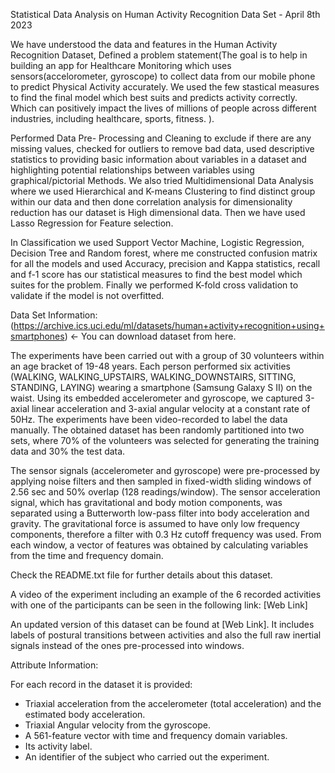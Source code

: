 Statistical Data Analysis on Human Activity Recognition Data Set - April 8th 2023 

We have understood the data and features in the Human Activity Recognition Dataset, Defined a problem statement(The goal is to help in building an app for Healthcare Monitoring which uses sensors(accelorometer, gyroscope) to collect data from our mobile phone to predict Physical Activity accurately. We used the few stastical measures to find the final model which best suits and predicts activity correctly. Which can positively impact the lives of millions of people across different industries, including healthcare, sports, fitness. ). 

Performed Data Pre- Processing and Cleaning to exclude if there are any missing values, checked for outliers to remove bad data, used descriptive statistics to providing basic information about variables in a dataset and highlighting potential relationships between variables using graphical/pictorial Methods. We also tried Multidimensional Data Analysis where we used Hierarchical and K-means Clustering to find distinct group within our data and then done correlation analysis for dimensionality reduction has our dataset is High dimensional data.
Then we have used Lasso Regression for Feature selection. 

In Classification we used Support Vector Machine, Logistic Regression, Decision Tree and Random forest, where me constructed confusion matrix for all the models and used Accuracy, precision and Kappa statistics, recall and f-1 score has our statistical measures to find the best model which suites for the problem. Finally we performed K-fold cross validation to validate if the model is not overfitted.

Data Set Information: (https://archive.ics.uci.edu/ml/datasets/human+activity+recognition+using+smartphones) <- You can download dataset from here.

The experiments have been carried out with a group of 30 volunteers within an age bracket of 19-48 years. Each person performed six activities (WALKING, WALKING_UPSTAIRS, WALKING_DOWNSTAIRS, SITTING, STANDING, LAYING) wearing a smartphone (Samsung Galaxy S II) on the waist. Using its embedded accelerometer and gyroscope, we captured 3-axial linear acceleration and 3-axial angular velocity at a constant rate of 50Hz. The experiments have been video-recorded to label the data manually. The obtained dataset has been randomly partitioned into two sets, where 70% of the volunteers was selected for generating the training data and 30% the test data.

The sensor signals (accelerometer and gyroscope) were pre-processed by applying noise filters and then sampled in fixed-width sliding windows of 2.56 sec and 50% overlap (128 readings/window). The sensor acceleration signal, which has gravitational and body motion components, was separated using a Butterworth low-pass filter into body acceleration and gravity. The gravitational force is assumed to have only low frequency components, therefore a filter with 0.3 Hz cutoff frequency was used. From each window, a vector of features was obtained by calculating variables from the time and frequency domain.

Check the README.txt file for further details about this dataset.

A video of the experiment including an example of the 6 recorded activities with one of the participants can be seen in the following link: [Web Link]

An updated version of this dataset can be found at [Web Link]. It includes labels of postural transitions between activities and also the full raw inertial signals instead of the ones pre-processed into windows.


Attribute Information:

For each record in the dataset it is provided:
- Triaxial acceleration from the accelerometer (total acceleration) and the estimated body acceleration.
- Triaxial Angular velocity from the gyroscope.
- A 561-feature vector with time and frequency domain variables.
- Its activity label.
- An identifier of the subject who carried out the experiment.

